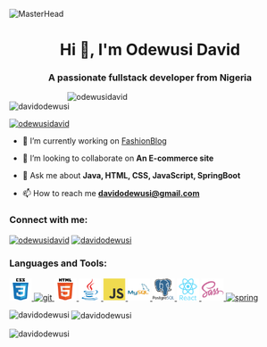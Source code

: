 ![MasterHead](https://repository-images.githubusercontent.com/588181932/e36ec678-7984-4cdd-8e4c-a3932772ff8e)
<h1 align="center">Hi 👋, I'm Odewusi David</h1>
<h3 align="center">A passionate fullstack developer from Nigeria</h3>
<img width= "400" align="right" src="https://camo.githubusercontent.com/8bf6f6d78abc81fcf9c49f10649423e73ea44bc248e83aaae8759d401c829a84/68747470733a2f2f70687973696373677572756b756c2e66696c65732e776f726470726573732e636f6d2f323031392f30322f6368617261637465722d312e676966" alt="odewusidavid" />

<p align="left"> <img src="https://komarev.com/ghpvc/?username=davidodewusi&label=Profile%20views&color=0e75b6&style=flat" alt="davidodewusi" /> </p>

<p align="left"> <a href="https://twitter.com/odewusidavid" target="blank"><img src="https://img.shields.io/twitter/follow/odewusidavid?logo=twitter&style=for-the-badge" alt="odewusidavid" /></a> </p>

- 🔭 I’m currently working on [FashionBlog](https://github.com/decadevs/week-8-task-DavidOdewusi.git)

- 👯 I’m looking to collaborate on **An E-commerce site**

- 💬 Ask me about **Java, HTML, CSS, JavaScript, SpringBoot**

- 📫 How to reach me **davidodewusi@gmail.com**

<h3 align="left">Connect with me:</h3>
<p align="left">
<a href="https://twitter.com/odewusidavid" target="blank"><img align="center" src="https://raw.githubusercontent.com/rahuldkjain/github-profile-readme-generator/master/src/images/icons/Social/twitter.svg" alt="odewusidavid" height="30" width="40" /></a>
<a href="https://linkedin.com/in/davidodewusi" target="blank"><img align="center" src="https://raw.githubusercontent.com/rahuldkjain/github-profile-readme-generator/master/src/images/icons/Social/linked-in-alt.svg" alt="davidodewusi" height="30" width="40" /></a>
</p>

<h3 align="left">Languages and Tools:</h3>
<p align="left"> <a href="https://www.w3schools.com/css/" target="_blank" rel="noreferrer"> <img src="https://raw.githubusercontent.com/devicons/devicon/master/icons/css3/css3-original-wordmark.svg" alt="css3" width="40" height="40"/> </a> <a href="https://git-scm.com/" target="_blank" rel="noreferrer"> <img src="https://www.vectorlogo.zone/logos/git-scm/git-scm-icon.svg" alt="git" width="40" height="40"/> </a> <a href="https://www.w3.org/html/" target="_blank" rel="noreferrer"> <img src="https://raw.githubusercontent.com/devicons/devicon/master/icons/html5/html5-original-wordmark.svg" alt="html5" width="40" height="40"/> </a> <a href="https://www.java.com" target="_blank" rel="noreferrer"> <img src="https://raw.githubusercontent.com/devicons/devicon/master/icons/java/java-original.svg" alt="java" width="40" height="40"/> </a> <a href="https://developer.mozilla.org/en-US/docs/Web/JavaScript" target="_blank" rel="noreferrer"> <img src="https://raw.githubusercontent.com/devicons/devicon/master/icons/javascript/javascript-original.svg" alt="javascript" width="40" height="40"/> </a> <a href="https://www.mysql.com/" target="_blank" rel="noreferrer"> <img src="https://raw.githubusercontent.com/devicons/devicon/master/icons/mysql/mysql-original-wordmark.svg" alt="mysql" width="40" height="40"/> </a> <a href="https://www.postgresql.org" target="_blank" rel="noreferrer"> <img src="https://raw.githubusercontent.com/devicons/devicon/master/icons/postgresql/postgresql-original-wordmark.svg" alt="postgresql" width="40" height="40"/> </a> <a href="https://reactjs.org/" target="_blank" rel="noreferrer"> <img src="https://raw.githubusercontent.com/devicons/devicon/master/icons/react/react-original-wordmark.svg" alt="react" width="40" height="40"/> </a> <a href="https://sass-lang.com" target="_blank" rel="noreferrer"> <img src="https://raw.githubusercontent.com/devicons/devicon/master/icons/sass/sass-original.svg" alt="sass" width="40" height="40"/> </a> <a href="https://spring.io/" target="_blank" rel="noreferrer"> <img src="https://www.vectorlogo.zone/logos/springio/springio-icon.svg" alt="spring" width="40" height="40"/> </a> </p>

<p><img align="left" src="https://github-readme-stats.vercel.app/api/top-langs?username=davidodewusi&show_icons=true&locale=en&layout=compact" alt="davidodewusi" /></p>

<p>&nbsp;<img align="center" src="https://github-readme-stats.vercel.app/api?username=davidodewusi&show_icons=true&locale=en" alt="davidodewusi" /></p>

<p><img align="center" src="https://github-readme-streak-stats.herokuapp.com/?user=davidodewusi&" alt="davidodewusi" /></p>
